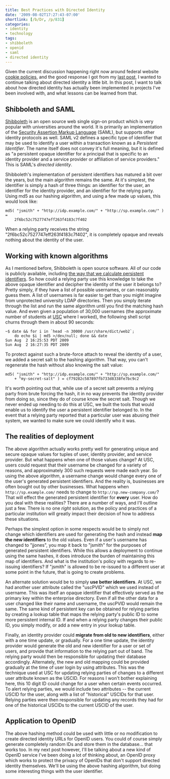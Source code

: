 ```yaml
---
title: Best Practices with Directed Identity
date: '2009-08-02T17:27:43-07:00'
shortlink: [/b/Dr, /p/831]
categories:
- identity
- technology
tags:
- shibboleth
- openid
- saml
- directed identity
---
```

Given the current discussion happening right now around federal website [cookie policies][], and the good response I got
from my [last post][], I wanted to continue talking about directed identity a little bit.  In this post, I want to talk
about how directed identity has actually been implemented in projects I've been involved with, and what lessons can be
learned from that.

[cookie policies]: http://blog.ostp.gov/2009/07/24/cookiepolicy/
[last post]: /2009/07/openid-directed-identity-identifier-select


## Shibboleth and SAML ##

[Shibboleth][] is an open source web single sign-on product which is very popular with universities around the world.
It is primarily an implementation of the [Security Assertion Markup Language][SAML] (SAML), but supports other identity
protocols as well.  SAML v2 defines a specific type of identifier that may be used to identify a user within a
transaction known as a *Persistent Identifier*.  The name itself does not convey it's full meaning, but it is defined as
"a persistent opaque identifier for a principal that is specific to an identity provider and a service provider or
affiliation of service providers."  This is SAML's *directed identity*.

Shibboleth's implementation of persistent identifiers has matured a bit over the years, but the main algorithm remains
the same.  At it's simplest, the identifier is simply a hash of three things: an identifier for the user, an identifier
for the identity provider, and an identifier for the relying party.  Using md5 as our hashing algorithm, and using a few
made up values, this would look like:

    md5( "jsmith" + "http://idp.example.com/" + "http://sp.example.com/" ) = 
        2f6bc52c7527747eff263f4183c7f402

When a relying party receives the string "2f6bc52c7527747eff263f4183c7f402", it is completely opaque and reveals nothing
about the identity of the user.

[Shibboleth]: http://shibboleth.internet2.edu/
[SAML]: http://saml.xml.org/saml-specifications

## Working with known algorithms ##

As I mentioned before, Shibboleth is open source software.  All of our code is publicly available, including [the way
that we calculate persistent identifiers][transientid].  So how could a relying party use this knowledge to take the
above opaque identifier and decipher the identity of the user it belongs to?  Pretty simply, if they have a list of
possible usernames, or can reasonably guess them.  A list of usernames is far easier to get than you might imagine from
unprotected university LDAP directories.  Then you simply iterate through the list and run the same algorithm until you
find the matching hash value.  And even given a population of 30,000 usernames (the approximate number of students at
[USC][] where I worked), the following shell script churns through them in about 90 seconds:

    ~$ date && for i in `head -n 30000 /usr/share/dict/web2`; 
        do echo $i | md5 >/dev/null; done && date
    Sun Aug  2 16:25:53 PDT 2009
    Sun Aug  2 16:27:35 PDT 2009

To protect against such a brute-force attach to reveal the identity of a user, we added a secret salt to the hashing
algorithm.  That way, you can't regenerate the hash without also knowing the salt value:

    md5( "jsmith" + "http://idp.example.com/" + "http://sp.example.com/" 
        + "my-secret-salt" ) = cf79282c587897fb733d8338fe7bc9c2

It's worth pointing out that, while use of a secret salt prevents a relying party from brute forcing the hash, it in no
way prevents the identity provider from doing so, since they do of course know the secret salt.  Though we never ended
up needing to do this at USC, we built the tools that would enable us to identify the user a persistent identifier
belonged to.  In the event that a relying party reported that a particular user was abusing their system, we wanted to
make sure we could identify who it was.

[transientid]: https://git.shibboleth.net/view/?p=java-shib-common.git;a=blob;f=src/main/java/edu/internet2/middleware/shibboleth/common/attribute/resolver/provider/attributeDefinition/TransientIdAttributeDefinition.java;h=45f9888406fed596dd5fb7373944a12193497078;hb=HEAD
[USC]: http://www.usc.edu/

## The realities of deployment ##

The above algorithm actually works pretty well for generating unique and secure opaque values for tuples of user,
identity provider, and service provider.  But what happens when one of those values change?  At USC, users could request
that their username be changed for a variety of reasons, and approximately 300 such requests were made each year.  So
using the above algorithm, a username change would change every one of the user's generated persistent identifiers.  And
the reality is, businesses are often bought out by other businesses.  What happens when `http://sp.example.com/` needs
to change to `http://sp.new-company.com/`?  That will effect the generated persistent identifier for **every** user.
How do you deal with these realities?  There are a number of ways, and I'll outline just a few.  There is no one *right*
solution, as the policy and practices of a particular institution will greatly impact their decision of how to address
these situations.

Perhaps the simplest option in some respects would be to simply not change which identifiers are used for generating the
hash and instead **map the new identifiers** to the old values.  Even if a user's username has changed to "jjones", you
map it back to "jsmith" for the purposes of generated persistent identifiers.  While this allows a deployment to
continue using the same hashes, it does introduce the burden of maintaining this map of identifiers.  And what is the
institution's policy with regards to re-issuing identifiers?  If "jsmith" is allowed to be re-issued to a different user
at some point in the future, that is going to create problems.

An alternate solution would be to simply **use better identifiers**.  At USC, we had another user attribute called the
"uscPVID" which we used instead of username.  This was itself an opaque identifier that effectively served as the
primary key within the enterprise directory.  Even if all the other data for a user changed like their name and
username, the uscPVID would remain the same.  The same kind of persistent key can be obtained for relying parties by
creating a lookup table that maps the relying party's public ID to some more persistent internal ID.  If and when a
relying party changes their public ID, you simply modify, or add a new entry in your lookup table.

Finally, an identity provider could **migrate from old to new identifiers**, either with a one time update, or
gradually.  For a one time update, the identity provider would generate the old and new identifier for a user or set of
users, and provide that information to the relying part out of band.  The relying party would then be responsible for
updating their database accordingly.  Alternately, the new and old mapping could be provided gradually at the time of
user login by using attributes.  This was the technique used at USC for updating relying parties of changes to a
different user attribute known as the USCID.  For reasons I won't bother explaining here, this 10 digit ID could change
for a user when certain events occurred.  To alert relying parties, we would include two attributes -- the current USCID
for the user, along with a list of "historical" USCIDs for that user.  Relying parties were then responsible for
updating any records they had for one of the historical USCIDs to the current USCID of the user.


## Application to OpenID ##

The above hashing method could be used with little or no modification to create directed identity URLs for OpenID users.
You could of course simply generate completely random IDs and store them in the database... that works too.  In my next
post however, I'll be talking about a new kind of OpenID service I've been doing a lot of thinking about, an OpenID
proxy which works to protect the privacy of OpenIDs that don't support directed identity themselves.  We'll be using the
above hashing algorithm, but doing some interesting things with the user identifier.
